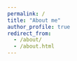```yaml
---
permalink: /  
title: "About me" 
author_profile: true 
redirect_from:  
  - /about/ 
  - /about.html 
---
```



